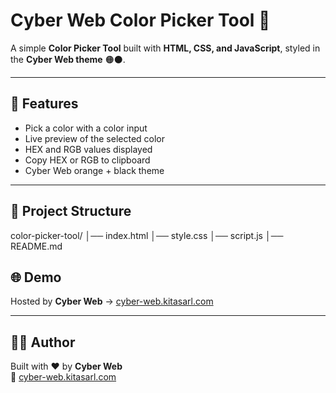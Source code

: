 # Cyber Web Color Picker Tool 🎨

A simple **Color Picker Tool** built with **HTML, CSS, and JavaScript**, styled in the **Cyber Web theme** 🟠⚫.  

---

## 🚀 Features
- Pick a color with a color input
- Live preview of the selected color
- HEX and RGB values displayed
- Copy HEX or RGB to clipboard
- Cyber Web orange + black theme

---

## 📂 Project Structure
color-picker-tool/
│── index.html
│── style.css
│── script.js
│── README.md

## 🌐 Demo
Hosted by **Cyber Web** → [cyber-web.kitasarl.com](https://cyber-web.kitasarl.com)

---

## 👨‍💻 Author
Built with ❤️ by **Cyber Web**  
🔗 [cyber-web.kitasarl.com](https://cyber-web.kitasarl.com)